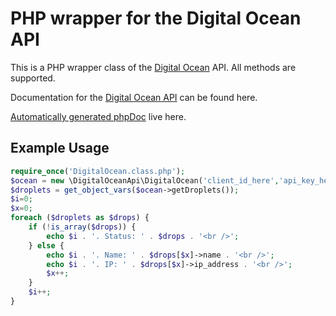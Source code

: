 PHP wrapper for the Digital Ocean API
=====================================

This is a PHP wrapper class of the [Digital Ocean](https://www.digitalocean.com/) API. All methods are supported.

Documentation for the [Digital Ocean API](https://www.digitalocean.com/api) can be found here.

[Automatically generated phpDoc](http://remmelt.github.com/DigitalOcean-PHP-Class) live here.

Example Usage
---------------------
```PHP
require_once('DigitalOcean.class.php');
$ocean = new \DigitalOceanApi\DigitalOcean('client_id_here','api_key_here');
$droplets = get_object_vars($ocean->getDroplets());
$i=0;
$x=0;
foreach ($droplets as $drops) {
	if (!is_array($drops)) {
		echo $i . '. Status: ' . $drops . '<br />';
	} else {
		echo $i . '. Name: ' . $drops[$x]->name . '<br />';
		echo $i . '. IP: ' . $drops[$x]->ip_address . '<br />';
		$x++;
	}
	$i++;
}
```